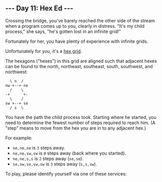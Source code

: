 <article class="day-desc"><h2>--- Day 11: Hex Ed ---</h2><p>Crossing the bridge, you've barely reached the other side of the stream when a program comes up to you, clearly in distress.  "It's my child process," she says, "he's gotten lost in an infinite grid!"</p>
<p>Fortunately for her, you have plenty of experience with infinite grids.</p>
<p>Unfortunately for you, it's a <a href="https://en.wikipedia.org/wiki/Hexagonal_tiling">hex grid</a>.</p>
<p>The hexagons ("hexes") in <span title="Raindrops on roses and whiskers on kittens.">this grid</span> are aligned such that adjacent hexes can be found to the north, northeast, southeast, south, southwest, and northwest:</p>
<pre><code>  \ n  /
nw +--+ ne
  /    \
-+      +-
  \    /
sw +--+ se
  / s  \
</code></pre>
<p>You have the path the child process took. Starting where he started, you need to determine the fewest number of steps required to reach him. (A "step" means to move from the hex you are in to any adjacent hex.)</p>
<p>For example:</p>
<ul>
<li><code>ne,ne,ne</code> is <code>3</code> steps away.</li>
<li><code>ne,ne,sw,sw</code> is <code>0</code> steps away (back where you started).</li>
<li><code>ne,ne,s,s</code> is <code>2</code> steps away (<code>se,se</code>).</li>
<li><code>se,sw,se,sw,sw</code> is <code>3</code> steps away (<code>s,s,sw</code>).</li>
</ul>
</article>
<p>To play, please identify yourself via one of these services:</p>
